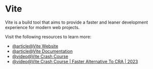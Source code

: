 # Vite

Vite is a build tool that aims to provide a faster and leaner development experience for modern web projects.

Visit the following resources to learn more:

- [@article@Vite Website](https://vitejs.dev)
- [@article@Vite Documentation](https://vitejs.dev/guide)
- [@video@Vite Crash Course](https://youtu.be/LQQ3CR2JTX8)
- [@video@Vite Crash Course | Faster Alternative To CRA | 2023](https://www.youtube.com/watch?v=89NJdbYTgJ8)